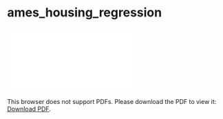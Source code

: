 # ames_housing_regression
<object data="[http://yoursite.com/the.pdf](https://github.com/linguaquanta/ames_housing_regression/files/9032712/lin_reg_feat_eng_loop.pdf)" type="application/pdf" width="700px" height="700px">
    <embed src="[http://yoursite.com/the.pdf](https://github.com/linguaquanta/ames_housing_regression/files/9032712/lin_reg_feat_eng_loop.pdf)">
        <p>This browser does not support PDFs. Please download the PDF to view it: <a href="[http://yoursite.com/the.pdf](https://github.com/linguaquanta/ames_housing_regression/files/9032712/lin_reg_feat_eng_loop.pdf)">Download PDF</a>.</p>
    </embed>
</object>
